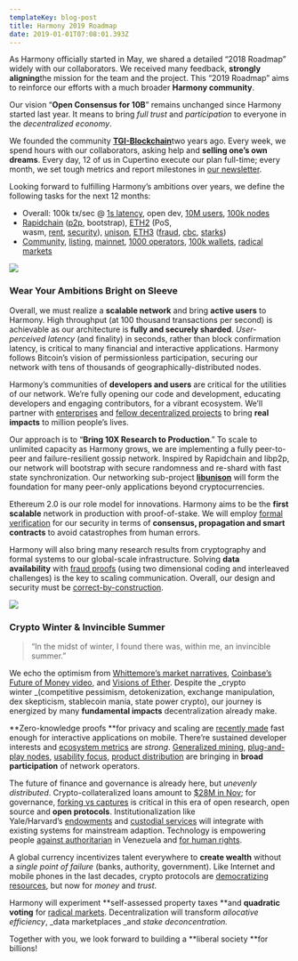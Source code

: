 ```yaml
---
templateKey: blog-post
title: Harmony 2019 Roadmap
date: 2019-01-01T07:08:01.393Z
---
```

As Harmony officially started in May, we shared a detailed “2018 Roadmap” widely with our collaborators. We received many feedback, **strongly aligning**the mission for the team and the project. This “2019 Roadmap” aims to reinforce our efforts with a much broader **Harmony community**.

Our vision “**Open Consensus for 10B**” remains unchanged since Harmony started last year. It means to bring _full trust_ and _participation_ to everyone in the _decentralized economy_.

We founded the community [**TGI-Blockchain**](http://harmony.one/tgi)two years ago. Every week, we spend hours with our collaborators, asking help and **selling one’s own dreams**. Every day, 12 of us in Cupertino execute our plan full-time; every month, we set tough metrics and report milestones in [our newsletter](https://harmony.one/newsletter).

Looking forward to fulfilling Harmony’s ambitions over years, we define the following tasks for the next 12 months:

*   Overall: 100k tx/sec @ [1s latency](https://arxiv.org/pdf/1710.09437.pdf), open dev, [10M users](https://medium.com/timeless-economy/why-we-need-time-for-the-10t-service-economy-fa4cb72d6235), [100k nodes](https://www.youtube.com/watch?v=IWeCQkIJNkY)
*   [Rapidchain](https://harmony.one/green) ([p2p](https://docs.google.com/document/d/1Rd4yNw1TNQBvfRrKeEMSTseb6fvPzS-C--obOn0nul8/edit), bootstrap), [ETH2](https://benjaminion.xyz/newineth2/20181126.html) (PoS, wasm, [rent](https://ethresear.ch/t/common-classes-of-contracts-and-how-they-would-handle-ongoing-storage-maintenance-fees-rent/4441/1), [security](https://runtimeverification.com/blog/runtime-verification-completes-formal-verification-of-ethereum-casper-protocol/)), [unison](https://github.com/harmony-one/libunison), [ETH3](https://mobile.twitter.com/drakefjustin/status/1072593728253104128) ([fraud](https://github.com/ethereum/research/wiki/A-note-on-data-availability-and-erasure-coding), [cbc](https://github.com/cbc-casper/cbc-casper-paper/blob/master/cbc-casper-paper-draft.pdf), [starks](https://multicoin.capital/2018/10/30/our-investment-in-starkware/))
*   [Community](https://talk.harmony.one/), [listing](https://blog.coinbase.com/coinbase-continues-to-explore-support-for-new-digital-assets-92ba4ab7f465), [mainnet](https://tokeneconomy.co/visions-of-ether-590858bf848e), [1000 operators](https://messari.io/resource/generalized-mining), [100k wallets](https://arewedecentralizedyet.com/), [radical markets](https://vitalik.ca/general/2018/04/20/radical_markets.html)

![](images/uploaded/0-qfufhr-l8usulkevpng_1553663925.png)

### Wear Your Ambitions Bright on Sleeve

Overall, we must realize a **scalable network** and bring **active users** to Harmony. High throughput (at 100 thousand transactions per second) is achievable as our architecture is **fully and securely sharded**. _User-perceived latency_ (and finality) in seconds, rather than block confirmation latency, is critical to many financial and interactive applications. Harmony follows Bitcoin’s vision of permissionless participation, securing our network with tens of thousands of geographically-distributed nodes.

Harmony’s communities of **developers and users** are critical for the utilities of our network. We’re fully opening our code and development, educating developers and engaging contributors, for a vibrant ecosystem. We’ll partner with [enterprises](https://medium.com/harmony-one/harmony-partners-with-gaming-industry-leader-animoca-e29f4624c055) and [fellow decentralized projects](https://medium.com/timeless-economy/why-we-need-time-for-the-10t-service-economy-fa4cb72d6235) to bring **real impacts** to million people’s lives.

Our approach is to “**Bring 10X Research to Production**.” To scale to unlimited capacity as Harmony grows, we are implementing a fully peer-to-peer and failure-resilient gossip network. Inspired by Rapidchain and libp2p, our network will bootstrap with secure randomness and re-shard with fast state synchronization. Our networking sub-project [**libunison**](https://harmony.one/libunison) will form the foundation for many peer-only applications beyond cryptocurrencies.

Ethereum 2.0 is our role model for innovations. Harmony aims to be the **first scalable** network in production with proof-of-stake. We will employ [formal verification](https://runtimeverification.com/blog/runtime-verification-completes-formal-verification-of-ethereum-casper-protocol/) for our security in terms of **consensus, propagation **and** smart contracts** to avoid catastrophes from human errors.

Harmony will also bring many research results from cryptography and formal systems to our global-scale infrastructure. Solving **data availability** with [fraud proofs](https://github.com/ethereum/research/wiki/A-note-on-data-availability-and-erasure-coding) (using two dimensional coding and interleaved challenges) is the key to scaling communication. Overall, our design and security must be [correct-by-construction](https://github.com/cbc-casper/cbc-casper-paper/blob/master/cbc-casper-paper-draft.pdf).

![](images/uploaded/0-tv-5pco9jqgsypotpng_1553607070.png)

### **Crypto Winter & Invincible Summer**

> “In the midst of winter, I found there was, within me, an invincible summer.”  

We echo the optimism from [Whittemore’s market narratives](https://tokeneconomy.co/crypto-narrative-watch-crypto-winter-edition-bf1cf584def2), [Coinbase’s Future of Money video](https://www.youtube.com/watch?v=IWeCQkIJNkY&t=1s), and [Visions of Ether](https://tokeneconomy.co/visions-of-ether-590858bf848e). Despite the _crypto winter _(competitive pessimism, detokenization, exchange manipulation, dex skepticism, stablecoin mania, state power crypto), our journey is energized by many **fundamental impacts** decentralization already make.

**Zero-knowledge proofs **for privacy and scaling are [recently made](https://multicoin.capital/2018/10/30/our-investment-in-starkware/) fast enough for interactive applications on mobile. There’re sustained developer interests and [ecosystem metrics](https://media.consensys.net/joe-lubin-explains-why-the-ethereum-ecosystem-is-stronger-than-ever-in-20-tweets-7a09555760fd) are _strong_. [Generalized mining](https://messari.io/resource/generalized-mining), [plug-and-play nodes](https://lightningjoule.com/), [usability focus](https://medium.com/mycrypto/the-unintended-consequences-of-product-design-d35fcdfe777d), [product distribution](https://twitter.com/wheatpond/status/1075026049619120129) are bringing in **broad participation** of network operators.  
  
The future of finance and governance is already here, but _unevenly distributed_. Crypto-collateralized loans amount to [$28M in Nov](https://twitter.com/RyanSAdams/status/1070694417990893569); for governance, [forking vs captures](https://blog.goodaudience.com/blockchain-governance-101-eea5201d7992) is critical in this era of open research, open source and **open protocols**. Institutionalization like Yale/Harvard’s [endowments](https://www.bloomberg.com/markets/fixed-income) and [custodial services](https://www.coindesk.com/fidelity-reveals-cryptocurrency-and-digital-asset-trading-platform) will integrate with existing systems for mainstream adaption. Technology is empowering people [against authoritarian](https://blog.coinbase.com/day-2-of-12-days-of-coinbase-empowering-venezuelan-families-with-givecrypto-f1def56a5c81) in Venezuela and [for human rights](https://twitter.com/PeterMcCormack/status/1073572785182687234).

A global currency incentivizes talent everywhere to **create wealth** without a _single point of failure_ (banks, authority, government). Like Internet and mobile phones in the last decades, crypto protocols are [democratizing resources](https://www.youtube.com/watch?v=IWeCQkIJNkY), but now for _money_ and _trust_.

Harmony will experiment **self-assessed property taxes **and **quadratic voting** for [radical markets](https://vitalik.ca/general/2018/04/20/radical_markets.html). Decentralization will transform _allocative efficiency_, _data marketplaces _and _stake deconcentration._

Together with you, we look forward to building a **liberal society **for billions!
